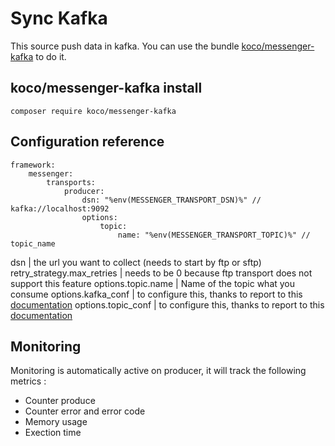 # Sync Kafka

This source push data in kafka. You can use the bundle [koco/messenger-kafka](https://github.com/KonstantinCodes/messenger-kafka) to do it.

## koco/messenger-kafka install

```
composer require koco/messenger-kafka
```

## Configuration reference

```
framework:
    messenger:
        transports:
            producer:
                dsn: "%env(MESSENGER_TRANSPORT_DSN)%" // kafka://localhost:9092
                options:
                    topic:
                        name: "%env(MESSENGER_TRANSPORT_TOPIC)%" // topic_name
```
dsn | the url you want to collect (needs to start by ftp or sftp)
retry_strategy.max_retries | needs to be 0 because ftp transport does not support this feature
options.topic.name | Name of the topic what you consume
options.kafka_conf | to configure this, thanks to report to this [documentation](https://github.com/edenhill/librdkafka/blob/master/CONFIGURATION.md#global-configuration-properties)
options.topic_conf | to configure this, thanks to report to this [documentation](https://github.com/edenhill/librdkafka/blob/master/CONFIGURATION.md#topic-configuration-properties)

## Monitoring

Monitoring is automatically active on producer, it will track the following metrics :

* Counter produce
* Counter error and error code
* Memory usage
* Exection time
